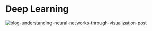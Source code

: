 # Deep Learning

![blog-understanding-neural-networks-through-visualization-post](https://github.com/YoussefAboelwafa/Deep-Learning/assets/96186143/3913a76b-de20-4639-8c13-dc4516d53338)
